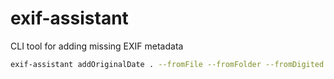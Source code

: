# exif-assistant

CLI tool for adding missing EXIF metadata

```sh
exif-assistant addOriginalDate . --fromFile --fromFolder --fromDigited --outputFolder=. --fallbackDate=2021/12/01 --moveUnknownToSubFolder=./missing
```
